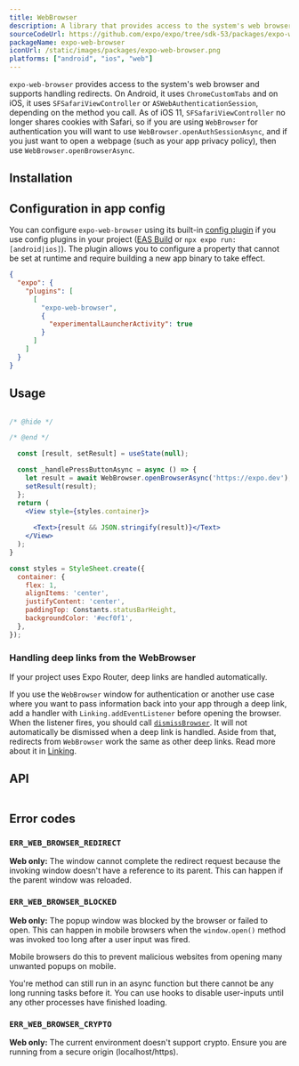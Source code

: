 ```yaml
---
title: WebBrowser
description: A library that provides access to the system's web browser and supports handling redirects.
sourceCodeUrl: https://github.com/expo/expo/tree/sdk-53/packages/expo-web-browser
packageName: expo-web-browser
iconUrl: /static/images/packages/expo-web-browser.png
platforms: ["android", "ios", "web"]
---
```


`expo-web-browser` provides access to the system's web browser and supports handling redirects. On Android, it uses `ChromeCustomTabs` and on iOS, it uses `SFSafariViewController` or `ASWebAuthenticationSession`, depending on the method you call. As of iOS 11, `SFSafariViewController` no longer shares cookies with Safari, so if you are using `WebBrowser` for authentication you will want to use `WebBrowser.openAuthSessionAsync`, and if you just want to open a webpage (such as your app privacy policy), then use `WebBrowser.openBrowserAsync`.

## Installation

## Configuration in app config

You can configure `expo-web-browser` using its built-in [config plugin](/config-plugins/introduction/) if you use config plugins in your project ([EAS Build](/build/introduction) or `npx expo run:[android|ios]`). The plugin allows you to configure a property that cannot be set at runtime and require building a new app binary to take effect.

```json app.json
{
  "expo": {
    "plugins": [
      [
        "expo-web-browser",
        {
          "experimentalLauncherActivity": true
        }
      ]
    ]
  }
}
```

## Usage

```jsx

/* @hide */

/* @end */

  const [result, setResult] = useState(null);

  const _handlePressButtonAsync = async () => {
    let result = await WebBrowser.openBrowserAsync('https://expo.dev');
    setResult(result);
  };
  return (
    <View style={styles.container}>
      
      <Text>{result && JSON.stringify(result)}</Text>
    </View>
  );
}

const styles = StyleSheet.create({
  container: {
    flex: 1,
    alignItems: 'center',
    justifyContent: 'center',
    paddingTop: Constants.statusBarHeight,
    backgroundColor: '#ecf0f1',
  },
});
```

### Handling deep links from the WebBrowser

<Tab label="With Expo Router">

If your project uses Expo Router, deep links are handled automatically.

</Tab>

<Tab label="Without Expo Router">

If you use the `WebBrowser` window for authentication or another use case where you want to pass information back into your app through a deep link, add a handler with `Linking.addEventListener` before opening the browser. When the listener fires, you should call [`dismissBrowser`](#webbrowserdismissbrowser). It will not automatically be dismissed when a deep link is handled. Aside from that, redirects from `WebBrowser` work the same as other deep links. Read more about it in [Linking](/linking/into-your-app/#handle-urls).

</Tab>

## API

```js

```

## Error codes

### `ERR_WEB_BROWSER_REDIRECT`

**Web only:** The window cannot complete the redirect request because the invoking window doesn't have a reference to its parent. This can happen if the parent window was reloaded.

### `ERR_WEB_BROWSER_BLOCKED`

**Web only:** The popup window was blocked by the browser or failed to open. This can happen in mobile browsers when the `window.open()` method was invoked too long after a user input was fired.

Mobile browsers do this to prevent malicious websites from opening many unwanted popups on mobile.

You're method can still run in an async function but there cannot be any long running tasks before it. You can use hooks to disable user-inputs until any other processes have finished loading.

### `ERR_WEB_BROWSER_CRYPTO`

**Web only:** The current environment doesn't support crypto. Ensure you are running from a secure origin (localhost/https).